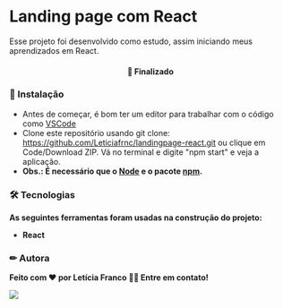 # Landing page com React

 Esse projeto foi desenvolvido como estudo, assim iniciando meus aprendizados em React.

<h4 align="center"> 
🚀 Finalizado
</h4>

### 🏁 Instalação

- Antes de começar, é bom ter um editor para trabalhar com o código como [VSCode](https://code.visualstudio.com/)
- Clone este repositório usando git clone: https://github.com/Leticiafrnc/landingpage-react.git ou clique em Code/Download ZIP. Vá no terminal e digite "npm start" e veja a aplicação.
- <b>Obs.: É necessário que o [Node](https://nodejs.org/en/) e o pacote [npm](https://www.w3schools.com/nodejs/nodejs_npm.asp).


### 🛠 Tecnologias

As seguintes ferramentas foram usadas na construção do projeto:
- React


### ✏ Autora

Feito com ❤️ por Letícia Franco 👋🏽 Entre em contato!

 [<img src="https://img.shields.io/badge/linkedin-%230077B5.svg?&style=for-the-badge&logo=linkedin&logoColor=white" />](https://www.linkedin.com/in/leticiafrnc//) 
